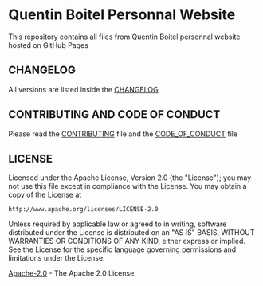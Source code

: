 # Quentin Boitel Personnal Website

This repository contains all files from Quentin Boitel personnal website hosted on GitHub Pages

## CHANGELOG

All versions are listed inside the [CHANGELOG](https://www.github.com/qbtl/qbtl.github.io/blob/master/CHANGELOG.md)

## CONTRIBUTING AND CODE OF CONDUCT

Please read the [CONTRIBUTING](https://www.github.com/qbtl/qbtl.github.io/blob/master/CONTRIBUTING.md) file and the [CODE_OF_CONDUCT](https://www.github.com/qbtl/qbtl.github.io/blob/master/CODE_OF_CONDUCT.md) file

## LICENSE

Licensed under the Apache License, Version 2.0 (the "License");
you may not use this file except in compliance with the License.
You may obtain a copy of the License at

    http://www.apache.org/licenses/LICENSE-2.0

Unless required by applicable law or agreed to in writing, software
distributed under the License is distributed on an "AS IS" BASIS,
WITHOUT WARRANTIES OR CONDITIONS OF ANY KIND, either express or implied.
See the License for the specific language governing permissions and
limitations under the License.

[Apache-2.0](https://apache.org/licenses/LICENSE-2.0) - The Apache 2.0 License
